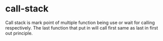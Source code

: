 # call-stack
Call stack is mark point of multiple function being use or wait for calling respectively.
The last function that put in will call first same as last in first out principle.
